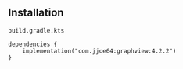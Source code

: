 
## Installation
`build.gradle.kts`
```
dependencies {
    implementation("com.jjoe64:graphview:4.2.2")
}
```





